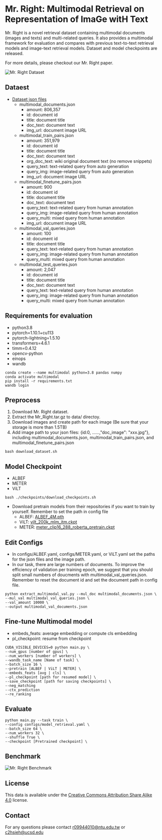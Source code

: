 # Mr. Right: Multimodal Retrieval on Representation of ImaGe witH Text
Mr. Right is a novel retrieval dataset containing multimodal documents (images and texts) and multi-related queries. It also provides a multimodal framework for evaluation and compares with previous text-to-text retrieval models and image-text retrieval models. Dataset and model checkpoints are released.

For more details, please checkout our Mr. Right paper.

![Mr. Right Dataset](https://github.com/hsiehjackson/Mr.Right/blob/main/Mr_Right_framework.png?raw=true)

## Dataest
* <a href="https://www.dropbox.com/s/0n1owj6cbj28c04/Mr_Right.tar.gz?dl=1"> Dataset json files</a>
    * multimodal_documents.json
        * amount: 806,357
        * id: document id
        * title: document title
        * doc_text: document text
        * img_url: document image URL
    * multimodal_train_pairs.json
        * amount: 351,979
        * id: document id
        * title: document title
        * doc_text: document text
        * org_doc_text: wiki original document text (no remove snippets)
        * query_text: text-related query from auto generation
        * query_img: image-related query from auto generation
        * img_url: document image URL
    * multimodal_finetune_pairs.json
        * amount: 900
        * id: document id
        * title: document title
        * doc_text: document text
        * query_text: text-related query from human annotation
        * query_img: image-related query from human annotation
        * query_multi: mixed query from human annotation
        * img_url: document image URL
    * multimodal_val_queries.json
        * amount: 100
        * id: document id
        * title: document title
        * query_text: text-related query from human annotation
        * query_img: image-related query from human annotation
        * query_multi: mixed query from human annotation
    * multimodal_test_queries.json
        * amount: 2,047
        * id: document id
        * title: document title
        * doc_text: document text
        * query_text: text-related query from human annotation
        * query_img: image-related query from human annotation
        * query_multi: mixed query from human annotation
## Requirements for evaluation
* python3.8
* pytorch=1.10.1+cu113
* pytorch-lightning=1.5.10
* transformers=4.6.1
* timm=0.4.12
* opencv-python
* einops
* wandb
```bash=
conda create --name multimodal python=3.8 pandas numpy 
conda activate multimodal
pip install -r requirements.txt
wandb login
```

## Preprocess
1. Download Mr. Right dataset.
2. Extract the Mr_Right.tar.gz to data/ directoy.
3. Download images and create path for each image (Be sure that your storage is more than 1.5TB)
4. Add image path to your json files: {id:0, ......,"doc_image": "xxx.jpg"}, including multimodal_documents.json, multimodal_train_pairs.json, and multimodal_finetune_pairs.json
```bash=
bash download_dataset.sh
```

## Model Checkpoint
* ALBEF
* METER
* ViLT
```bash=
bash ./checkpoints/download_checkpoints.sh
```
* Download pretrain models from their repositories if you want to train by yourself. Remember to set the path in config file
    * ALBEF: <a href="https://github.com/salesforce/ALBEF"> ALBEF_4M.pth</a>
    * ViLT: <a href="https://github.com/dandelin/ViLT"> vilt_200k_mlm_itm.ckpt</a>
    * METER: <a href="https://github.com/zdou0830/METER"> meter_clip16_288_roberta_pretrain.ckpt</a>

## Edit Configs
* In configs/ALBEF.yaml, configs/METER.yaml, or ViLT.yaml set the paths for the json files and the image path.
* In our task, there are large numbers of documents. To improve the efficiency of validation per training epoch, we suggest that you should split small numbers of doucments with multimodal_val_queries.json. Remember to reset the document id and set the document path in config file.
```bash=
python extract_multimodal_val.py --mul_doc multimodal_documents.json \
--mul_val multimodal_val_queries.json \ 
--val_amount 10000 \ 
--output multimodal_val_documents.json
```

## Fine-tune Multimodal model
* embeds_feats: average embedding or compute cls embedding
* pl_checkpoint: resume from checkpoint

```bash=
CUDA_VISIBLE_DEVICES=0 python main.py \
--num_gpus [number of gpus] \
--num_workers [number of workers] \
--wandb_task_name [Name of task] \
--batch_size 16 \ 
--pretrain [ALBEF | ViLT | METER] \ 
--embeds_feats [avg | cls] \ 
--pl_checkpoint [path for resumed model] \
--save_checkpoint [path for saving checkpoints] \
--neg_matching
--ctx_prediction
--re_ranking
```
## Evaluate 
```bash=
python main.py --task train \
--config configs/model_retrieval.yaml \
--batch_size 64 \ 
--num_workers 32 \ 
--shuffle True \ 
--checkpoint [Pretrained checkpoint] \
```

## Benchmark
![Mr. Right Benchmark](https://github.com/hsiehjackson/Mr.Right/blob/main/benchmark.png?raw=true)



## License
This data is available under the [Creative Commons Attribution Share Alike 4.0](LICENSE) license.

## Contact
For any questions please contact r09944010@ntu.edu.tw or c2hsieh@ucsd.edu 